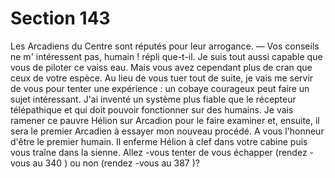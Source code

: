 # Section 143

Les Arcadiens du Centre sont réputés pour leur arrogance.
— Vos conseils ne m' intéressent pas, humain ! répli que-t-il. Je
suis tout aussi capable que vous de piloter ce vaiss eau. Mais vous
avez cependant plus de cran que ceux de votre espèce. Au lieu de
vous tuer tout de suite, je vais me servir de vous pour tenter une
expérience : un cobaye courageux peut faire un sujet intéressant.
J'ai inventé un système plus fiable que le récepteur télépathique
et qui  doit  pouvoir fonctionner sur des humains. Je vais
ramener ce pauvre Hélion sur Arcadion pour le faire examiner et,
ensuite, il sera le premier Arcadien à essayer mon nouveau
procédé. A vous l'honneur d'être le premier humain.
Il enferme Hélion à clef dans votre cabine puis vous traîne dans
la sienne. Allez -vous tenter de vous échapper (rendez -vous au
340 ) ou non (rendez -vous au 387 )?